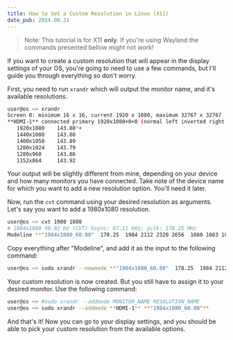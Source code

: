 ```yaml
---
title: How to Set a Custom Resolution in Linux (X11)
date_pub: 2024.08.31
---
```


> Note: This tutorial is for X11 **only**. If you're using Wayland the commands presented bellow might not work!

If you want to create a custom resolution that will appear in the display settings of your OS, you're going to need to use a few commands, but I'll guide you through everything so don't worry.

First, you need to run `xrandr` which will output the monitor name, and it's available resolutions.
```sh
user@os ~> xrandr
Screen 0: minimum 16 x 16, current 1920 x 1080, maximum 32767 x 32767
**HDMI-1** connected primary 1920x1080+0+0 (normal left inverted right x axis y axis) 530mm x 300mm
   1920x1080    143.88*+
   1440x1080    143.80
   1400x1050    143.89
   1280x1024    143.79
   1280x960     143.86
   1152x864     143.92
```

Your output will be slightly different from mine, depending on your device and how many monitors you have connected.
Take note of the device name for which you want to add a new resolution option. You'll need it later.

Now, run the `cvt` command using your desired resolution as arguments. 
Let's say you want to add a 1980x1080 resolution.
```sh
user@os ~> cvt 1980 1080
# 1984x1080 59.92 Hz (CVT) hsync: 67.11 kHz; pclk: 178.25 MHz
Modeline **"1984x1080_60.00"  178.25  1984 2112 2320 2656  1080 1083 1093 1120 -hsync +vsync**
```

Copy everything after "Modeline", and add it as the input to the following command:
```sh
user@os ~> sudo xrandr --newmode **"1984x1080_60.00"  178.25  1984 2112 2320 2656  1080 1083 1093 1120 -hsync +vsync**
```

Your custom resolution is now created. But you still have to assign it to your desired monitor. Use the following command: 
```sh
user@os ~> #sudo xrandr --addmode MONITOR_NAME RESOLUTION_NAME
user@os ~> sudo xrandr --addmode **HDMI-1** **"1984x1080_60.00"**
```

And that's it! Now you can go to your display settings, and you should be able to pick your custom resolution from the available options.
